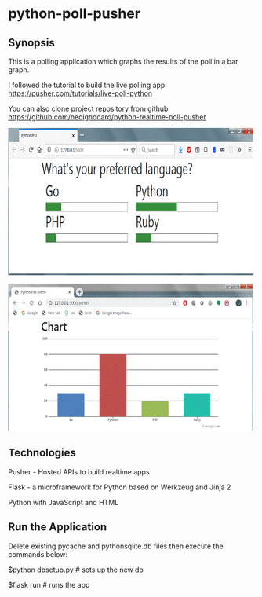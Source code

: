 # python-poll-pusher

## Synopsis

This is a polling application which graphs the results of the poll in a bar graph.

I followed the tutorial to build the live polling app:
https://pusher.com/tutorials/live-poll-python

You can also clone project repository from github:
https://github.com/neoighodaro/python-realtime-poll-pusher

<p>
 <kbd><img width="500" height="300" src="readme_assets/poll.gif"></kbd>
</p>

<p>
 <kbd><img width="500" height="300" src="readme_assets/chart.gif"></kbd>
</p>

## Technologies

Pusher - Hosted APIs to build realtime apps

Flask - a microframework for Python based on Werkzeug and Jinja 2

Python with JavaScript and HTML


## Run the Application

Delete existing pycache and pythonsqlite.db files then execute the commands below:

$python dbsetup.py # sets up the new db

$flask run # runs the app






